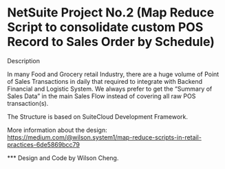 # NetSuite Project No.2 (Map Reduce Script to consolidate custom POS Record to Sales Order by Schedule) 

Description 

In many Food and Grocery retail Industry, there are a huge volume of Point of Sales Transactions in daily that required to integrate with Backend Financial and Logistic System. We always prefer to get the “Summary of Sales Data” in the main Sales Flow instead of covering all raw POS transaction(s).

The Structure is based on SuiteCloud Development Framework. 

More information about the design: https://medium.com/@wilson.system1/map-reduce-scripts-in-retail-practices-6de5869bcc79

*** Design and Code by Wilson Cheng.

